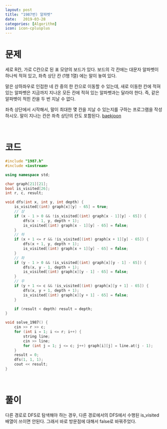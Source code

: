 ```yaml
---
layout: post
title: "1987번) 알파벳"
date:   2019-03-28
categories: [Algorithm]
icon: icon-cplusplus
---
```


# 문제
세로 R칸, 가로 C칸으로 된 표 모양의 보드가 있다. 보드의 각 칸에는 대문자 알파벳이 하나씩 적혀 있고, 좌측 상단 칸 (1행 1열) 에는 말이 놓여 있다.

말은 상하좌우로 인접한 네 칸 중의 한 칸으로 이동할 수 있는데, 새로 이동한 칸에 적혀 있는 알파벳은 지금까지 지나온 모든 칸에 적혀 있는 알파벳과는 달라야 한다. 즉, 같은 알파벳이 적힌 칸을 두 번 지날 수 없다.

좌측 상단에서 시작해서, 말이 최대한 몇 칸을 지날 수 있는지를 구하는 프로그램을 작성하시오. 말이 지나는 칸은 좌측 상단의 칸도 포함된다. [baekjoon](https://www.acmicpc.net/problem/1987)

<br>

# 코드
```c++
#include "1987.h"
#include <iostream>

using namespace std;

char graph[21][21];
bool is_visited[26];
int r, c, result;

void dfs(int x, int y, int depth) {
    is_visited[(int) graph[x][y] - 65] = true;
    // 상
    if (x - 1 > 0 && !is_visited[(int) graph[x - 1][y] - 65]) {
        dfs(x - 1, y, depth + 1);
        is_visited[(int) graph[x - 1][y] - 65] = false;
    }
    // 하
    if (x + 1 <= r && !is_visited[(int) graph[x + 1][y] - 65]) {
        dfs(x + 1, y, depth + 1);
        is_visited[(int) graph[x + 1][y] - 65] = false;
    }
    // 좌
    if (y - 1 > 0 && !is_visited[(int) graph[x][y - 1] - 65]) {
        dfs(x, y - 1, depth + 1);
        is_visited[(int) graph[x][y - 1] - 65] = false;
    }
    // 우
    if (y + 1 <= c && !is_visited[(int) graph[x][y + 1] - 65]) {
        dfs(x, y + 1, depth + 1);
        is_visited[(int) graph[x][y + 1] - 65] = false;
    }

    if (result < depth) result = depth;
}

void solve_1987() {
    cin >> r >> c;
    for (int i = 1; i <= r; i++) {
        string line;
        cin >> line;
        for (int j = 1; j <= c; j++) graph[i][j] = line.at(j - 1);
    }
    result = 0;
    dfs(1, 1, 1);
    cout << result;
}
```

<br>

# 풀이
다른 경로로 DFS로 탐색해야 하는 경우, 다른 경로에서의 DFS에서 수행된 is_visited 배열이 쓰이면 안된다. 그래서 바로 방문점에 대해서 false로 바꿔주었다.
